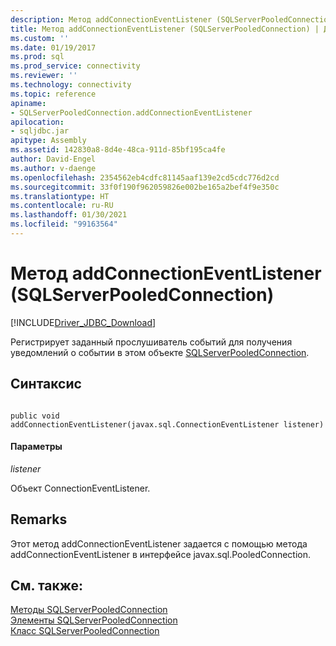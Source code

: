 ```yaml
---
description: Метод addConnectionEventListener (SQLServerPooledConnection)
title: Метод addConnectionEventListener (SQLServerPooledConnection) | Документация Майкрософт
ms.custom: ''
ms.date: 01/19/2017
ms.prod: sql
ms.prod_service: connectivity
ms.reviewer: ''
ms.technology: connectivity
ms.topic: reference
apiname:
- SQLServerPooledConnection.addConnectionEventListener
apilocation:
- sqljdbc.jar
apitype: Assembly
ms.assetid: 142830a8-8d4e-48ca-911d-85bf195ca4fe
author: David-Engel
ms.author: v-daenge
ms.openlocfilehash: 2354562eb4cdfc81145aaf139e2cd5cdc776d2cd
ms.sourcegitcommit: 33f0f190f962059826e002be165a2bef4f9e350c
ms.translationtype: HT
ms.contentlocale: ru-RU
ms.lasthandoff: 01/30/2021
ms.locfileid: "99163564"
---
```

# <a name="addconnectioneventlistener-method-sqlserverpooledconnection"></a>Метод addConnectionEventListener (SQLServerPooledConnection)
[!INCLUDE[Driver_JDBC_Download](../../../includes/driver_jdbc_download.md)]

  Регистрирует заданный прослушиватель событий для получения уведомлений о событии в этом объекте [SQLServerPooledConnection](../../../connect/jdbc/reference/sqlserverpooledconnection-class.md).  
  
## <a name="syntax"></a>Синтаксис  
  
```  
  
public void addConnectionEventListener(javax.sql.ConnectionEventListener listener)  
```  
  
#### <a name="parameters"></a>Параметры  
 *listener*  
  
 Объект ConnectionEventListener.  
  
## <a name="remarks"></a>Remarks  
 Этот метод addConnectionEventListener задается с помощью метода addConnectionEventListener в интерфейсе javax.sql.PooledConnection.  
  
## <a name="see-also"></a>См. также:  
 [Методы SQLServerPooledConnection](../../../connect/jdbc/reference/sqlserverpooledconnection-methods.md)   
 [Элементы SQLServerPooledConnection](../../../connect/jdbc/reference/sqlserverpooledconnection-members.md)   
 [Класс SQLServerPooledConnection](../../../connect/jdbc/reference/sqlserverpooledconnection-class.md)  
  
  
